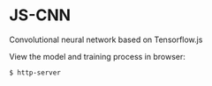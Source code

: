 # JS-CNN
Convolutional neural network based on Tensorflow.js

View the model and training process in browser:
```bash
$ http-server
```    